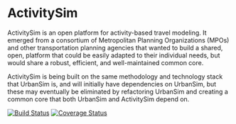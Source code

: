 ActivitySim
===========
ActivitySim is an open platform for activity-based travel modeling.  It emerged from a consortium of Metropolitan Planning Organizations (MPOs) and other transportation planning agencies that wanted to build a shared, open, platform that could be easily adapted to their individual needs, but would share a robust, efficient, and well-maintained common core.

ActivitySim is being built on the same methodology and technology stack that UrbanSim is, and will initially have dependencies on UrbanSim, but these may eventually be eliminated by refactoring UrbanSim and creating a common core that both UrbanSim and ActivitySim depend on.

[![Build Status](https://travis-ci.org/synthicity/activitysim.svg?branch=master)](https://travis-ci.org/synthicity/activitysim) [![Coverage Status](https://coveralls.io/repos/synthicity/activitysim/badge.png?branch=master)](https://coveralls.io/r/synthicity/activitysim?branch=master)

